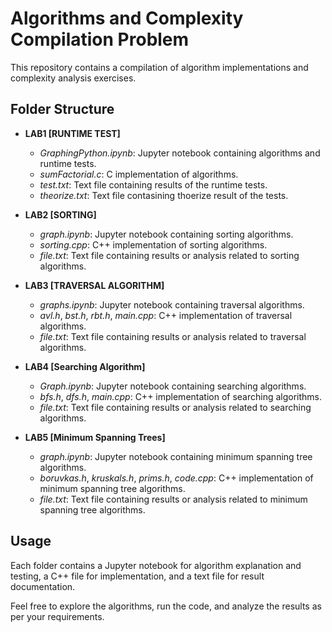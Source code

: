 # Algorithms and Complexity Compilation Problem

This repository contains a compilation of algorithm implementations and complexity analysis exercises.

## Folder Structure

- **LAB1 [RUNTIME TEST]**
  - *GraphingPython.ipynb*: Jupyter notebook containing algorithms and runtime tests.
  - *sumFactorial.c*: C implementation of algorithms.
  - *test.txt*: Text file containing results of the runtime tests.
  - *theorize.txt*: Text file contasining thoerize result of the tests.

- **LAB2 [SORTING]**
  - *graph.ipynb*: Jupyter notebook containing sorting algorithms.
  - *sorting.cpp*: C++ implementation of sorting algorithms.
  - *file.txt*: Text file containing results or analysis related to sorting algorithms.

- **LAB3 [TRAVERSAL ALGORITHM]**
  - *graphs.ipynb*: Jupyter notebook containing traversal algorithms.
  - *avl.h*, *bst.h*, *rbt.h*, *main.cpp*: C++ implementation of traversal algorithms.
  - *file.txt*: Text file containing results or analysis related to traversal algorithms.

- **LAB4 [Searching Algorithm]**
  - *Graph.ipynb*: Jupyter notebook containing searching algorithms.
  - *bfs.h*, *dfs.h*, *main.cpp*: C++ implementation of searching algorithms.
  - *file.txt*: Text file containing results or analysis related to searching algorithms.

- **LAB5 [Minimum Spanning Trees]**
  - *graph.ipynb*: Jupyter notebook containing minimum spanning tree algorithms.
  - *boruvkas.h*, *kruskals.h*, *prims.h*, *code.cpp*: C++ implementation of minimum spanning tree algorithms.
  - *file.txt*: Text file containing results or analysis related to minimum spanning tree algorithms.

## Usage

Each folder contains a Jupyter notebook for algorithm explanation and testing, a C++ file for implementation, and a text file for result documentation.

Feel free to explore the algorithms, run the code, and analyze the results as per your requirements.

